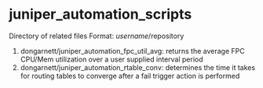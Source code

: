 # juniper_automation_scripts

Directory of related files
Format: $username/$repository

1. dongarnett/juniper_automation_fpc_util_avg: returns the average FPC CPU/Mem utilization over a user supplied interval period
2. dongarnett/juniper_automation_rtable_conv: determines the time it takes for routing tables to converge after a fail trigger action is performed
